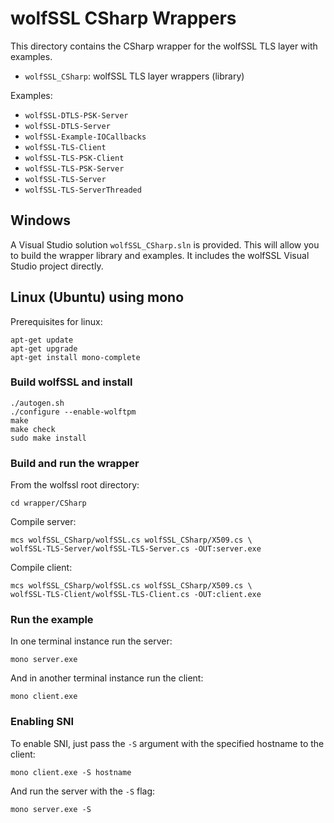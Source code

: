 # wolfSSL CSharp Wrappers

This directory contains the CSharp wrapper for the wolfSSL TLS layer with examples.

* `wolfSSL_CSharp`: wolfSSL TLS layer wrappers (library)

Examples:
* `wolfSSL-DTLS-PSK-Server`
* `wolfSSL-DTLS-Server`
* `wolfSSL-Example-IOCallbacks`
* `wolfSSL-TLS-Client`
* `wolfSSL-TLS-PSK-Client`
* `wolfSSL-TLS-PSK-Server`
* `wolfSSL-TLS-Server`
* `wolfSSL-TLS-ServerThreaded`

## Windows

A Visual Studio solution `wolfSSL_CSharp.sln` is provided. This will allow you
to build the wrapper library and examples. It includes the wolfSSL Visual Studio
project directly.

## Linux (Ubuntu) using mono

Prerequisites for linux:

```
apt-get update
apt-get upgrade
apt-get install mono-complete
```

### Build wolfSSL and install

```
./autogen.sh
./configure --enable-wolftpm
make
make check
sudo make install
```

### Build and run the wrapper

From the wolfssl root directory:

```
cd wrapper/CSharp
```

Compile server:

```
mcs wolfSSL_CSharp/wolfSSL.cs wolfSSL_CSharp/X509.cs \
wolfSSL-TLS-Server/wolfSSL-TLS-Server.cs -OUT:server.exe
```

Compile client:

```
mcs wolfSSL_CSharp/wolfSSL.cs wolfSSL_CSharp/X509.cs \
wolfSSL-TLS-Client/wolfSSL-TLS-Client.cs -OUT:client.exe
```

### Run the example

In one terminal instance run the server:

```
mono server.exe
```

And in another terminal instance run the client:

```
mono client.exe
```

### Enabling SNI

To enable SNI, just pass the `-S` argument with the specified hostname to the client:

```
mono client.exe -S hostname 
```

And run the server with the `-S` flag:

```
mono server.exe -S
```
